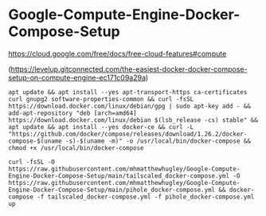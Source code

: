 # Google-Compute-Engine-Docker-Compose-Setup

https://cloud.google.com/free/docs/free-cloud-features#compute

(https://levelup.gitconnected.com/the-easiest-docker-docker-compose-setup-on-compute-engine-ec171c09a29a)
```
apt update && apt install --yes apt-transport-https ca-certificates curl gnupg2 software-properties-common && curl -fsSL https://download.docker.com/linux/debian/gpg | sudo apt-key add - && add-apt-repository "deb [arch=amd64] https://download.docker.com/linux/debian $(lsb_release -cs) stable" && apt update && apt install --yes docker-ce && curl -L "https://github.com/docker/compose/releases/download/1.26.2/docker-compose-$(uname -s)-$(uname -m)" -o /usr/local/bin/docker-compose && chmod +x /usr/local/bin/docker-compose
```
```
curl -fsSL -O https://raw.githubusercontent.com/mhmatthewhugley/Google-Compute-Engine-Docker-Compose-Setup/main/tailscaled_docker-compose.yml -O https://raw.githubusercontent.com/mhmatthewhugley/Google-Compute-Engine-Docker-Compose-Setup/main/pihole_docker-compose.yml && docker-compose -f tailscaled_docker-compose.yml -f pihole_docker-compose.yml up
```
